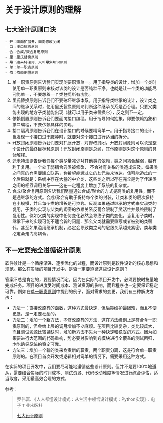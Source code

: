 # 关于设计原则的理解



## 七大设计原则口诀

```
- 开：面向扩展开，面向修改关闭
- 口：接口隔离原则
- 合：合成/聚合复用原则
- 里：里氏替换原则
- 最：迪米特法则，又叫最少知识原则
- 单：单一职责原则
- 依：依赖倒置原则
```

1. 单一职责原则告诉我们实现类要职责单一。用于指导类的设计，增加一个类时使用单一职责原则来核对该类的设计是否纯粹干净。也就是让一个类的功能尽可能单一，不要想着一个类包揽所有功能。
2. 里氏替换原则告诉我们不要破坏继承体系。用于指导类继承的设计，设计类之间的继承关系时，使用里氏替换原则来判断这种继承关系是否合理。只要父类能出现的地方子类就能出现（就可以用子类来替换它），反之则不一定。
3. 依赖倒置原则告诉我们要面向接口编程。用于指导如何抽象，即要依赖抽象和接口编程，不要依赖具体的实现。
4. 接口隔离原则告诉我们在设计接口的时候要精简单一。用于指导接口的设计，当发现一个接口过于臃肿时，就要对这个接口进行适当的拆分。
5. 开放封闭原则告诉我们要对扩展开放，对修改封闭。开放封闭原则可以说是整个设计的最终目标和原则！开放封闭原则是总纲，其他原则是对这个原则的具体解释。
6. 迪米特法则告诉我们每个类尽量减少对其他类的依赖，类之间耦合越弱，越有利于复用。一个处于弱耦合的类被修改， 不会对有关系的类造成波及。如果类之间真的有需要建立联系，也希望能通过它的友元类来转达，但可能造成的一个后果就是：系统中存在大量的中介类，这些类之所以存在完全是为了传递类之间的相互调用关系——这在一定程度上增加了系统的复杂度。
7. 合成/聚合复用原则告诉我们尽量通过合成/聚合的方式提高类的复用性，而不是通继承的方式。合成/聚合有助于保持每个类的封装，让类和类的层次保持在小规模，并且每个类的增长是可控的。反观如果通过继承的方式来实现类的复用，子类的实现与父类的紧密的依赖关系反而会限制了灵活性并最终限制了复用性。例如父类的实现中任何变化必然会导致子类的变化，当复用子类时，继承下来的实现可能不适合新的问题，那么父类就需要重写或者被别的类替代。甚至如果滥用继承机制，必定会导致类之间的层级关系越来紧密，类与类必定会走向高耦合。



## 不一定要完全遵循设计原则

软件设计是一个循序渐进、逐步优化的过程，而设计原则是软件设计的核心思想和规范。那么在实际的项目开发中，是否一定要遵循这些设计原则？

答案不总是肯定的，要视情况而定。因为在实际的项目开发中，必须要按时按量地完成任务。项目的进度受时间成本、测试资源的影响，而且程序也一定要保证稳定可靠。例如在[单一职责原则](/design-patterns-advanced/6_dp-principles.html#案例分析)中提到的例子，面对需求的变更，我们有三种解决方法：

- 方法一：直接改原有的函数，这种方式最快速，但后期维护最困难，而且不便拓展，是一定要杜绝的。
- 方法二：增加一个新方法，不修改原有的方法，这在方法级别上是符合单一职责原则的，但会给上层的调用增加不少麻烦。在项目比较复杂，类比较庞大，而且测试资源比较紧缺时，增加新方法不失为一种快速和稳妥的方式。因为如果要进行大范围的代码重构，势必要对影响到的模块进行全覆盖的测试回归，才能确保系统的稳定可靠。
- 方法三：增加一个新的类来负责新的职责，两个职责分离，这是符合单一职责原则的。在项目首次开发或逻辑相对简单的情况下，需要采用这种方式。

在实际的项目开发中，我们要尽可能地遵循这些设计原则。但并不是要100%地遵从，需要结合实际的时间成本、测试资源、代码改动难度等情况进行综合评估，适当取舍，采用最高效合理的方式。



参考：

> 罗伟富. 《人人都懂设计模式：从生活中领悟设计模式：Python实现》. 电子工业出版社
>
> [七大设计原则](https://www.jianshu.com/p/3a0e9fba3a41)